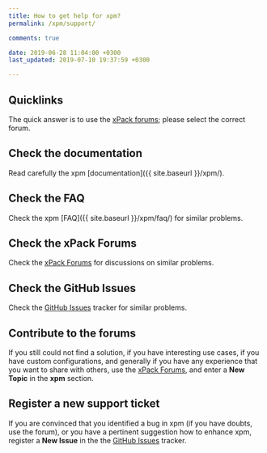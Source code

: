 ```yaml
---
title: How to get help for xpm?
permalink: /xpm/support/

comments: true

date: 2019-06-28 11:04:00 +0300
last_updated: 2019-07-10 19:37:59 +0300

---
```


## Quicklinks

The quick answer is to use the 
[xPack forums](https://www.tapatalk.com/groups/xpack/); please select 
the correct forum.

## Check the documentation

Read carefully the xpm [documentation]({{ site.baseurl }}/xpm/).

## Check the FAQ

Check the xpm [FAQ]({{ site.baseurl }}/xpm/faq/) for similar problems.

## Check the xPack Forums

Check the [xPack Forums](https://www.tapatalk.com/groups/xpack/) for 
discussions on similar problems.

## Check the GitHub Issues

Check the
[GitHub Issues](https://github.com/xpack/xpm-js/issues/) 
tracker for similar problems.

## Contribute to the forums

If you still could not find a solution, if you have interesting use 
cases, if you have custom configurations, and generally if you have 
any experience that you want to share with others, use the 
[xPack Forums](https://www.tapatalk.com/groups/xpack/), 
and enter a **New Topic** in the **xpm** section.

## Register a new support ticket

If you are convinced that you identified a bug in xpm 
(if you have doubts, use the forum), 
or you have a pertinent suggestion how to enhance xpm, 
register a **New Issue** in the the
[GitHub Issues](https://github.com/xpack/xpm-js/issues/issues/) tracker.
